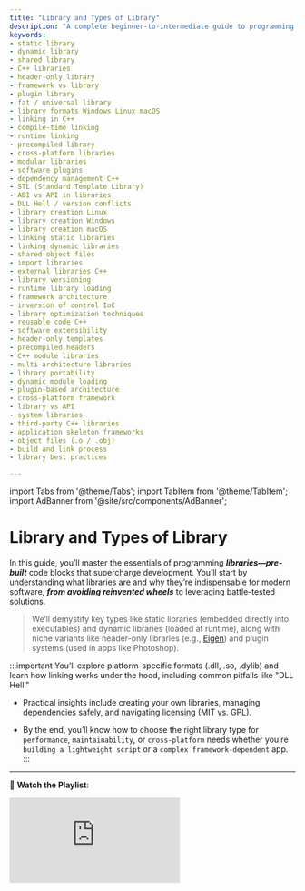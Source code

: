```yaml
---
title: "Library and Types of Library"
description: "A complete beginner-to-intermediate guide to programming libraries — what they are, how they work, types like static, dynamic, header-only, frameworks, plugin libraries, and platform-specific formats."
keywords:
- static library
- dynamic library
- shared library
- C++ libraries
- header-only library
- framework vs library
- plugin library
- fat / universal library
- library formats Windows Linux macOS
- linking in C++
- compile-time linking
- runtime linking
- precompiled library
- cross-platform libraries
- modular libraries
- software plugins
- dependency management C++
- STL (Standard Template Library)
- ABI vs API in libraries
- DLL Hell / version conflicts
- library creation Linux
- library creation Windows
- library creation macOS
- linking static libraries
- linking dynamic libraries
- shared object files
- import libraries
- external libraries C++
- library versioning
- runtime library loading
- framework architecture
- inversion of control IoC
- library optimization techniques
- reusable code C++
- software extensibility
- header-only templates
- precompiled headers
- C++ module libraries
- multi-architecture libraries
- library portability
- dynamic module loading
- plugin-based architecture
- cross-platform framework
- library vs API
- system libraries
- third-party C++ libraries
- application skeleton frameworks
- object files (.o / .obj)
- build and link process
- library best practices

---
```

import Tabs from '@theme/Tabs';
import TabItem from '@theme/TabItem';
import AdBanner from '@site/src/components/AdBanner';

# Library and Types of Library

In this guide, you’ll master the essentials of programming ***libraries—pre-built*** code blocks that supercharge development. You’ll start by understanding what libraries are and why they’re indispensable for modern software, ***from avoiding reinvented wheels*** to leveraging battle-tested solutions. 

> We’ll demystify key types like static libraries (embedded directly into executables) and dynamic libraries (loaded at runtime), along with niche variants like header-only libraries (e.g., [Eigen](https://eigen.tuxfamily.org/index.php?title=Main_Page)) and plugin systems (used in apps like Photoshop). 

:::important
You’ll explore platform-specific formats (.dll, .so, .dylib) and learn how linking works under the hood, including common pitfalls like "DLL Hell." 

- Practical insights include creating your own libraries, managing dependencies safely, and navigating licensing (MIT vs. GPL). 

- By the end, you’ll know how to choose the right library type for `performance`, `maintainability`, or `cross-platform` needs whether you’re `building a lightweight script` or a `complex framework-dependent` app.
:::
---


🎥 **Watch the Playlist**: 
<div style={{ position: 'relative', paddingBottom: '56.25%', height: 0, overflow: 'hidden', marginTop: '20px' }}>
  <iframe 
    src="https://www.youtube.com/embed/ypsiVLQMmNM"
    title="MakeFile tutorial"
    style={{ position: 'absolute', top: 0, left: 0, width: '100%', height: '100%' }}
    frameBorder="0"
    allow="accelerometer; autoplay; clipboard-write; encrypted-media; gyroscope; picture-in-picture; web-share"
    allowFullScreen
  />
</div>


<div>
    <AdBanner />
</div>


## Table of Contents — *Library and Types of Library*

1. [**Introduction to Libraries**](#introduction-to-libraries)  
   1.1 [What is a Library in Programming?](#what-is-a-library-in-programming)  
   1.2 [Why Do We Use Libraries?](#why-do-we-use-libraries)  
   1.3 [Advantages of Using Libraries](#advantages-of-using-libraries)  

2. [**General Definition and Terminology**](#general-definition-and-terminology)  
   2.1 [How a Library Differs from Source Code](#how-a-library-differs-from-source-code)  
   2.2 [Library vs API vs Framework](#library-vs-api-vs-framework)  

3. [**Classification of Libraries**](#classification-of-libraries)  
   3.1 [Static Libraries](#31-static-libraries) *(also called Archive Libraries — `.a`, `.lib`)*  
   3.2 [Dynamic Libraries](#32-dynamic--shared-libraries) *(also called Shared Libraries — `.so`, `.dll`, `.dylib`)*  
   3.3 [Header-Only Libraries](#33-header-only-libraries)  
   3.4 [Frameworks](#34-frameworks)  
   3.5 [Plugin Libraries](#35-plugin-libraries)  
   3.6 [Universal / Fat Libraries](#36-universal--fat-libraries)  

7. [**What Next**](#what-next)  



##### Introduction to Libraries

##### What is a Library in Programming?
A **library** is a collection of precompiled, reusable code that provides specific functionality. Unlike writing everything from scratch, libraries let you leverage existing solutions for common problems.

:::note Key Idea  
Think of a library like a **toolbox**:  
- **Standard Library** = Basic tools (screwdrivers, hammers).  
- **Third-Party Libraries** = Specialized tools (laser levels, power drills).  
:::

**Example in C++:**  
```cpp
#include <vector> // Part of the C++ Standard Library

int main() {
    std::vector<int> nums = {1, 2, 3}; // Reusable dynamic array
    return 0;
}
```

**Example in Python:**  
```python
import requests # Third-party HTTP library

response = requests.get("https://api.example.com")
```



##### Why Do We Use Libraries?

1. **Avoid Reinventing the Wheel**  
   Why write a sorting algorithm when `std::sort()` exists?

2. **Performance Optimized**  
   Libraries like `BLAS` (for math) are hand-tuned for speed.

3. **Cross-Platform Compatibility**  
   Libraries abstract OS-specific details (e.g., `libcurl` works on Windows/Linux/macOS).

:::tip When to Use a Library?  
- If >50% of your task is solved by a well-maintained library, **use it**.  
- For niche needs, consider writing custom code.  
:::

<div>
    <AdBanner />
</div>


##### Advantages of Using Libraries

| Advantage          | Explanation                                                                 |
|--------------------|-----------------------------------------------------------------------------|
| **Faster Development** | Focus on your app’s logic, not low-level details.                          |
| **Fewer Bugs**        | Battle-tested code used by thousands.                                      |
| **Security Updates**  | Patches (e.g., OpenSSL fixes) apply without rewriting your app.            |

:::caution Risk Alert  
**Dependency Hell**: Using too many libraries can bloat your project and introduce conflicts. Always audit dependencies!  
:::

---

## General Definition and Terminology

##### How a Library Differs from Source Code

In programming, source code refers to the ***human-readable instructions*** written by `developers`, typically in languages like `C++ (.cpp) or C (.c)`. I

- It contains the logic, algorithms, and structure of a program and must be compiled to produce an executable. 
> ***While*** 
- A library, on the other hand, is a collection of precompiled code that provides specific functionality, such as math operations, graphics handling, or networking utilities. 

:::important ***Unlike source code***
>> *libraries are distributed as binaries ***(e.g., .a, .so, .dll)*** and are meant to be linked to a program rather than rewritten. Using libraries helps developers save time, reuse tested code, and maintain modularity, while source code gives full control over implementation details*
:::
| Aspect           | Source Code                                        | Library                                                                     |
| ---------------- | -------------------------------------------------- | --------------------------------------------------------------------------- |
| **Form**         | Human-readable text files (e.g., `.cpp`, `.h`)     | Precompiled binary files (e.g., `.a`, `.so`, `.lib`, `.dll`)                |
| **Modification** | Fully editable; you can change the implementation  | Typically opaque; you cannot modify the internal code directly              |
| **Compilation**  | Must be compiled every time you build your project | Already compiled; only linked to your project                               |
| **Usage**        | Used as the main body of your program logic        | Provides reusable functionality without rewriting code                      |
| **Distribution** | Usually shared as source files                     | Can be distributed as binaries, reducing size and protecting IP             |
| **Dependency**   | Standalone or minimal dependencies                 | May depend on other libraries or runtime environments                       |
| **Purpose**      | Represents your program’s actual logic             | Provides prebuilt functionality like math routines, graphics, or networking |

:::note  
Libraries are like **pre-baked ingredients** (e.g., frozen pizza dough), while source code is **raw flour and yeast**.  
:::

---

##### Library vs API vs Framework

In software development, understanding the distinction between a **library**, an **API**, and a **framework** is crucial for building modular and maintainable applications.

* A **library** is a collection of reusable code that you explicitly call to perform specific tasks, such as data manipulation, image processing, or mathematical computations. You remain in control of the program flow.

* An **API (Application Programming Interface)** is a set of `rules and protocols` that allows your code to       **interact** with a library, service, or external system. *It defines how different ***software components*** communicate without exposing internal implementation details.*
* A **framework** provides a **structured environment** for building applications. Unlike libraries, a framework **calls your code**, enforcing a particular design pattern or workflow. It dictates the overall architecture while letting you fill in the specific details.

<img
  src="/img/library_vs_Framework_vs_api.svg"
  alt="Diagram illustrating the difference between Library, API, and Framework in software development. User code calls a library and uses an API, while the framework calls the user's code."
  style={{
    width: '100%',
    maxWidth: '800px',
    height: 'auto',
    display: 'block',
    margin: '0 auto'
  }}
/>



| Term          | Role                                                                                                    | Example                                                          |
| ------------- | ------------------------------------------------------------------------------------------------------- | ---------------------------------------------------------------- |
| **Library**   | Reusable set of functions or modules that you explicitly call in your code.                             | `libjpeg` for image processing, `NumPy` for numerical computing. |
| **API**       | Interface defining how software components communicate; enables interaction with libraries or services. | Twitter REST API, Google Maps API.                               |
| **Framework** | Provides an application skeleton and structure; it calls your code following its conventions.           | React (JavaScript), Django (Python), .NET.                       |

---

:::tip Remember

* **Library**: *“I call it when I need it.”*
* **Framework**: *“It calls me when needed; I fill in the details.”*
* **API**: *“The contract that defines how components talk to each other.”*
:::


##### Classification of Libraries
Libraries are reusable collections of precompiled code that accelerate development, enforce modularity, and reduce errors. They can be classified as follows:


###### 3.1 Static Libraries 

> A **static library** is a collection of object files (`.o` or `.obj`) that are compiled and **linked into the executable at build time**, making the code part of the final binary.

**Advantages:**  
- **No runtime dependencies:** The executable is self-contained and does not require external libraries at        
 runtime.  
- **High execution performance:** Function calls are direct, with no dynamic linking overhead.  
- **Predictable behavior:** Library updates do not affect the executable unless recompiled.  

**Disadvantages:**  
- **Larger binary size:** All library code is embedded, increasing the executable footprint.  
- **Rigid update cycle:** Updating the library requires recompiling all dependent executables.  
- **Limited flexibility:** Cannot switch or replace library code at runtime.


<img
  src="/img/static_library.svg"
  alt="Diagram illustrating a C++ Static Library workflow. The user’s source files (math.cpp, add.cpp, cos.cpp, mul.cpp) are compiled into object files, which are then combined into a static library (libmymath.a). The main program links with the static library to produce the final executable. Commands for compilation, library creation, and linking are shown as well."
  style={{
    width: '100%',
    maxWidth: '800px',
    height: 'auto',
    display: 'block',
    margin: '0 auto'
  }}
/>

**Usage Example:**  

```rust
ar rcs libmylib.a file1.o file2.o
g++ main.cpp -L. -lmylib -o myprogram
```
:::tip Notes:

Static libraries are ideal for small projects or when runtime library distribution is difficult.
Common file extensions: .a (Unix/Linux), .lib (Windows).
:::
---

###### 3.2 Dynamic / Shared Libraries 

**Definition:**
Dynamic libraries (shared libraries) are **linked at runtime**, keeping the executable and library separate. This allows multiple programs to share the same library and update it independently.


<img
  src="/img/dynamic_library.svg"
  alt="Diagram illustrating Dynamic Libraries: code is linked at runtime, executable and library remain separate. Advantages include smaller executables, independent updates, and memory efficiency. Disadvantages include runtime dependency, slight performance overhead, and potential version conflicts."
  style={{
    width: '100%',
    maxWidth: '800px',
    height: 'auto',
    display: 'block',
    margin: '0 auto'
  }}
/>
**Key Advantages:**

* **Smaller executables** — only references to library code are included.
* **Independent updates** — the library can be replaced without recompiling dependent applications.
* **Memory efficiency** — multiple programs can use the same library in memory simultaneously.

**Key Disadvantages:**

* **Runtime dependency** — the library must be present on the system.
* **Slight performance overhead** due to runtime linking.
* **Version conflicts (“DLL Hell”)** if multiple versions exist.

**Cross-Platform Examples:**

| Platform | Example         |
| -------- | --------------- |
| Linux    | `libmath.so`    |
| macOS    | `libmath.dylib` |
| Windows  | `math.dll`      |

**Usage Example:**

```rust
g++ -shared -fPIC file1.cpp file2.cpp -o libmylib.so
g++ main.cpp -L. -lmylib -o myprogram
```


###### 3.3 Header-Only Libraries

**Definition:**  
A **header-only library** is a library where the **entire implementation resides in header files** (`.h` or `.hpp`). No separate compilation or linking of object files is needed. All code is included directly by the compiler when you `#include` the header.

<img
  src="/img/header_only.svg"
  alt="Diagram illustrating how a C++ header-only library works. The user includes the library header in their source file, the compiler processes all code from the headers along with the source file, generates object code for each translation unit, and the linker combines the object code into the final executable"
  style={{
    width: '100%',
    maxWidth: '300px',
    height: 'auto',
    display: 'block',
    margin: '0 auto'
  }}
/>

**Advantages:**  
- **Easy integration:** Just include the headers—no need to manage library files.  
- **Eliminates linking issues:** No separate linking step; reduces build system complexity.  
- **Template-friendly:** Ideal for generic programming and template-heavy C++ code.

**Disadvantages:**  
- **Can increase compile time:** Every translation unit including the header recompiles the same code.  
- **Potential code bloat:** If many files include large headers, executable size can increase.  
- **Debugging complexity:** Errors often point to the included header rather than your own code.

**Usage Example:**  
```cpp
#include "mylib.hpp"

int main() {
    myFunction();
    return 0;
}
```

:::caution Popular Header-Only Libraries

* **[Boost (Headers)](https://www.boost.org/doc/libs/release/more/getting_started/index.html)** – Many modules like `Boost.Asio`, `Boost.Spirit`, and `Boost.SmartPtr` are header-only.
* **[Eigen](https://eigen.tuxfamily.org/dox/GettingStarted.html)** – High-performance linear algebra library for vectors, matrices, and numerical computations.
* **[fmt](https://github.com/fmtlib/fmt)** – Modern formatting library for C++ (`fmt::format`).
* **[Catch2](https://github.com/catchorg/Catch2)** – Unit testing framework for C++ (header-only distribution).
* **[spdlog](https://github.com/gabime/spdlog)** – Fast logging library; optionally header-only.

Header-only libraries are widely used in modern C++ projects for **simplicity, portability, and template-heavy code**.
:::

<div>
    <AdBanner />
</div>


###### 3.4 Frameworks

**Definition:**  
A **framework** is a structured **bundle of libraries, tools, and resources** that provides a **predefined architecture** for building applications. Unlike standalone libraries, a framework **dictates the flow of control**—your code is often called by the framework rather than the other way around.

**Key Characteristics:**  
- Provides reusable components and **pre-built modules** for common tasks.  
- Enforces **design patterns** and application structure.  
- Often includes **documentation, templates, and utilities** to streamline development.

**Advantages:**  
- **Speeds up development** for large-scale applications by providing out-of-the-box solutions.  
- **Promotes consistency** in coding practices and design patterns.  
- Reduces the need to write boilerplate code, improving **maintainability**.

**Disadvantages:**  
- **Limited flexibility:** Must work within the framework’s conventions.  
- **Steep learning curve:** Requires understanding the framework’s lifecycle, APIs, and best practices.  
- **Potential overhead:** May include features not needed, increasing application size.

**Examples:**  
- **iOS UIKit (`.framework`)** – Provides UI components and event handling for Apple platforms.  
- **Web frameworks:**  
  - [Django](https://www.djangoproject.com/) – Python web development framework.  
  - [Angular](https://angular.io/) – TypeScript/JavaScript web application framework.



###### 3.5 Plugin Libraries

**Definition:**  
A **plugin library** is a **dynamically loadable module** that extends the functionality of a host application **at runtime**, without modifying the core program.

**Key Characteristics:**  
- Provides **modular extension points** for applications.  
- Loaded and linked **dynamically** by the host program.  
- Interacts with the host through **well-defined APIs or plugin interfaces**.

**Advantages:**  
- **Modular feature extension:** Add or remove functionality easily.  
- **Runtime flexibility:** Update or replace plugins without recompiling the host.  
- Encourages **separation of concerns**, keeping the host code clean.

**Disadvantages:**  
- Requires **strict interface definitions** to avoid runtime errors.  
- **Dependency management complexity:** Conflicts between plugins or library versions may arise.  
- Potential **security considerations** since plugins are executed dynamically.

**Examples:**  
- **Photoshop plugin (`.8bf`)** – Adds new filters or effects.  
- **Audio VST plugin (`.dll` / `.so`)** – Extends audio processing software.

<div>
    <AdBanner />
</div>


###### 3.6 Universal / Fat Libraries

**Definition:**  
A **universal or fat library** is a **single library file containing binaries for multiple CPU architectures**. This allows the same library to run on different hardware without recompilation.

**Key Characteristics:**  
- Contains compiled code for multiple platforms (e.g., Intel + ARM).  
- Simplifies distribution of libraries for cross-platform applications.  
- Common in **macOS/iOS development** to support legacy and modern devices.

**Advantages:**  
- **Cross-architecture compatibility:** One library works on multiple CPU types.  
- **Simplifies deployment:** No need to maintain separate binaries.  
- Ideal for **SDKs** and large-scale frameworks targeting diverse hardware.

**Disadvantages:**  
- **Larger file size:** Includes multiple architecture binaries in one package.  
- **Build complexity:** Must compile for each architecture and combine.  
- **Debugging challenges:** Harder to pinpoint architecture-specific issues.

**Example:**  
- **macOS Universal Binary (`.dylib` / `.framework`)** – Supports Intel and Apple Silicon.

>>  **Library Formats in Different Platforms**

| Platform | Static       | Dynamic      | Framework       |
|----------|--------------|--------------|-----------------|
| Windows  | `.lib`       | `.dll`       | —               |
| Linux    | `.a`         | `.so`        | —               |
| macOS    | `.a`         | `.dylib`     | `.framework`    |

:::note  
macOS also uses `.tbd` (text-based stub libraries) for SDKs.  
:::

<div>
    <AdBanner />
</div>

### Comprehensive Comparison of Library Types

| Library Type           | Definition | Linking / Usage | Advantages | Disadvantages | Performance | Portability | Dependency Management | Update Flexibility | Typical Use Cases | Examples |
|------------------------|------------|----------------|------------|---------------|------------|------------|----------------------|-----------------|-----------------|---------|
| **Static Library**      | Code is compiled and embedded into the executable at build time | Compile-time linking | No runtime dependencies, high execution speed, predictable behavior | Larger binary size, library updates require recompilation | Very fast, minimal runtime overhead | Platform-specific | Easy to manage once built | Low; need to rebuild executable for updates | Low-level utilities, embedded systems, math libraries | `.a` (Linux), `.lib` (Windows) |
| **Dynamic / Shared Library** | Code is compiled into a separate file and linked at runtime | Runtime linking | Smaller binaries, library can be updated independently, memory sharing | Requires runtime presence, version compatibility issues, potential symbol conflicts | Slight runtime overhead due to dynamic linking | Highly portable across systems supporting the library | Can be tricky if multiple versions exist | High; can update library without recompiling executable | OS libraries, graphics engines, plugins | `.so` (Linux), `.dll` (Windows), `.dylib` (macOS) |
| **Header-Only Library** | Entire implementation exists in header files; no separate compilation | Include headers in source files | Easy integration, no linking issues, template-friendly, inline optimizations | Can increase compile time, potential code bloat, may expose internal implementation | Fast, compiler can inline aggressively | Very portable | Minimal, just include headers | High; just include updated header | Template-heavy libraries, math, utility functions | [Boost](https://www.boost.org/), [Eigen](https://eigen.tuxfamily.org/dox/GettingStarted.html), [fmt](https://github.com/fmtlib/fmt) |
| **Framework**           | Cohesive bundle of libraries, tools, and resources providing architecture | Typically compile-time linking; framework controls execution flow | Speeds up development, enforces consistent design patterns, integrated tooling, often includes templates | Less flexible, learning curve, may include unused features, larger footprint | Depends on framework; can be optimized | Usually portable within supported platforms | Can be complex with multiple dependencies | Medium; updates may require adapting code | Web apps, mobile apps, enterprise software | iOS UIKit (`.framework`), [Django](https://www.djangoproject.com/), [Angular](https://angular.io/) |
| **Plugin Library**      | Dynamically loaded module to extend a host program at runtime | Runtime loading via host API | Modular extension, runtime updates, separation of concerns, can enable optional features | Requires strict interfaces, dependency management complexity, potential security risks | Slight overhead due to dynamic load and symbol resolution | Portable if host supports plugin API | High; plugin versions must match host | Very high; can add/remove features at runtime | Multimedia, graphics software, IDEs | Photoshop `.8bf`, Audio VST `.dll` / `.so` |
| **Universal / Fat Library** | Single library containing binaries for multiple architectures | Compile-time linking per architecture | Cross-architecture compatibility, simplifies distribution, single integration point | Larger file size, build complexity, harder debugging | Similar to static/dynamic depending on linking | Highly portable across CPU architectures | Medium; must ensure correct architecture selection | Medium; rebuilding required for updates | Cross-platform SDKs, macOS/iOS libraries | macOS Universal Binary `.dylib` / `.framework` |



**Final Tip**:  
> "A great developer *stands on the shoulders of giants*—but checks for cracks first."  


### What Next


<Tabs>
  <TabItem value="docs" label="📚 Documentation">
             - [CompilerSutra Home](https://compilersutra.com)
                - [CompilerSutra Homepage (Alt)](https://compilersutra.com/)
                - [Getting Started Guide](https://compilersutra.com/get-started)
                - [Newsletter Signup](https://compilersutra.com/newsletter)
                - [Skip to Content (Accessibility)](https://compilersutra.com#__docusaurus_skipToContent_fallback)


  </TabItem>

  <TabItem value="tutorials" label="📖 Tutorials & Guides">

        - [AI Documentation](https://compilersutra.com/docs/Ai)
        - [DSA Overview](https://compilersutra.com/docs/DSA/)
        - [DSA Detailed Guide](https://compilersutra.com/docs/DSA/DSA)
        - [MLIR Introduction](https://compilersutra.com/docs/MLIR/intro)
        - [TVM for Beginners](https://compilersutra.com/docs/tvm-for-beginners)
        - [Python Tutorial](https://compilersutra.com/docs/python/python_tutorial)
        - [C++ Tutorial](https://compilersutra.com/docs/c++/CppTutorial)
        - [C++ Main File Explained](https://compilersutra.com/docs/c++/c++_main_file)
        - [Compiler Design Basics](https://compilersutra.com/docs/compilers/compiler)
        - [OpenCL for GPU Programming](https://compilersutra.com/docs/gpu/opencl)
        - [LLVM Introduction](https://compilersutra.com/docs/llvm/intro-to-llvm)
        - [Introduction to Linux](https://compilersutra.com/docs/linux/intro_to_linux)

  </TabItem>

  <TabItem value="assessments" label="📝 Assessments">

        - [C++ MCQs](https://compilersutra.com/docs/mcq/cpp_mcqs)
        - [C++ Interview MCQs](https://compilersutra.com/docs/mcq/interview_question/cpp_interview_mcqs)

  </TabItem>

  <TabItem value="projects" label="🛠️ Projects">

            - [Project Documentation](https://compilersutra.com/docs/Project)
            - [Project Index](https://compilersutra.com/docs/project/)
            - [Graphics Pipeline Overview](https://compilersutra.com/docs/The_Graphic_Rendering_Pipeline)
            - [Graphic Rendering Pipeline (Alt)](https://compilersutra.com/docs/the_graphic_rendering_pipeline/)

  </TabItem>

  <TabItem value="resources" label="🌍 External Resources">

            - [LLVM Official Docs](https://llvm.org/docs/)
            - [Ask Any Question On Quora](https://compilersutra.quora.com)
            - [GitHub: FixIt Project](https://github.com/aabhinavg1/FixIt)
            - [GitHub Sponsors Page](https://github.com/sponsors/aabhinavg1)

  </TabItem>

  <TabItem value="social" label="📣 Social Media">

            - [🐦 Twitter - CompilerSutra](https://twitter.com/CompilerSutra)
            - [💼 LinkedIn - Abhinav](https://www.linkedin.com/in/abhinavcompilerllvm/)
            - [📺 YouTube - CompilerSutra](https://www.youtube.com/@compilersutra)

  </TabItem>
</Tabs>

---

<div>
    <AdBanner />
</div>
